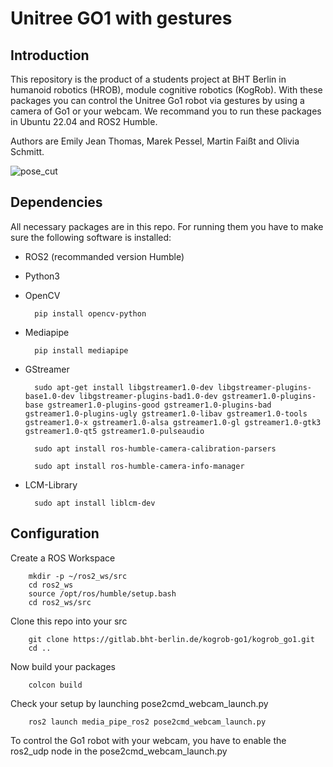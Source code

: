 # Unitree GO1 with gestures

## Introduction


This repository is the product of a students project at BHT Berlin in humanoid robotics (HROB), module cognitive robotics (KogRob).
With these packages you can control the Unitree Go1 robot via gestures by using a camera of Go1 or your webcam. 
We recommand you to run these packages in Ubuntu 22.04 and ROS2 Humble.
	
Authors are Emily Jean Thomas, Marek Pessel, Martin Faißt and Olivia Schmitt.

![pose_cut](https://github.com/Martin-1206/Project-Argos/assets/129275767/32782657-7190-4bc6-af37-36e7578d6376)


## Dependencies
All necessary packages are in this repo. For running them you have to make sure the following software is installed:
	
* ROS2 (recommanded version Humble)
* Python3
* OpenCV

		pip install opencv-python
		
* Mediapipe

		pip install mediapipe	
		
* GStreamer

		sudo apt-get install libgstreamer1.0-dev libgstreamer-plugins-base1.0-dev libgstreamer-plugins-bad1.0-dev gstreamer1.0-plugins-base gstreamer1.0-plugins-good gstreamer1.0-plugins-bad gstreamer1.0-plugins-ugly gstreamer1.0-libav gstreamer1.0-tools gstreamer1.0-x gstreamer1.0-alsa gstreamer1.0-gl gstreamer1.0-gtk3 gstreamer1.0-qt5 gstreamer1.0-pulseaudio
		
		sudo apt install ros-humble-camera-calibration-parsers
		
		sudo apt install ros-humble-camera-info-manager
		
* LCM-Library

		sudo apt install liblcm-dev

## Configuration

Create a ROS Workspace
	
		mkdir -p ~/ros2_ws/src
		cd ros2_ws
		source /opt/ros/humble/setup.bash
		cd ros2_ws/src
		
Clone this repo into your src
	
		git clone https://gitlab.bht-berlin.de/kogrob-go1/kogrob_go1.git
		cd ..
		
Now build your packages
	
		colcon build
		
Check your setup by launching pose2cmd_webcam_launch.py
	
		ros2 launch media_pipe_ros2 pose2cmd_webcam_launch.py

To control the Go1 robot with your webcam, you have to enable the ros2_udp node in the
pose2cmd_webcam_launch.py


